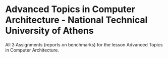# Advanced Topics in Computer Architecture - National Technical University of Athens
All 3 Assignments (reports on benchmarks) for the lesson Advanced Topics in Computer Architecture.
